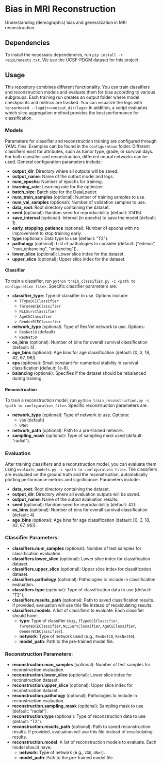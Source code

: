 # Bias in MRI Reconstruction 
Understanding (demographic) bias and generalization in MRI reconstruction.

## Dependencies 
To install the necessary dependencies, run `pip install -r requirements.txt`. We use the UCSF-PDGM dataset for this project.

## Usage 
This repository combines different functionality. You can train classifiers and reconstruction models and evaluate them for bias according to various subgroups. Each training run creates an output folder where model checkpoints and metrics are tracked. You can visualize the logs with `tensorboard --logdir=<output_dir/logs>`.In addition, a script evaluates which slice aggregation method provides the best performance for classification. 

### Models 
Parameters for classifier and reconstruction training are configured through YAML files. Examples can be found in the `configuration` folder. Different classifiers exist for attributes, such as tumor type, grade, or survival days. For both classifier and reconstruction, different neural networks can be used. General configuration parameters include: 
- **output_dir**: Directory where all outputs will be saved.
- **output_name**: Name of the output model and logs.
- **num_epochs**: Number of epochs for training.
- **learning_rate**: Learning rate for the optimizer.
- **batch_size**: Batch size for the DataLoader.
- **num_train_samples** (optional): Number of training samples to use.
- **num_val_samples** (optional): Number of validation samples to use.
- **data_root**: Root directory containing the dataset.
- **seed** (optional): Random seed for reproducibility (default: 31415).
- **save_interval** (optional): Interval (in epochs) to save the model (default: 1).
- **early_stopping_patience** (optional): Number of epochs with no improvement to stop training early.
- **type** (optional): Data type to use (default: "T2").
- **pathology** (optional): List of pathologies to consider (default: ["edema", "non_enhancing", "enhancing"]).
- **lower_slice** (optional): Lower slice index for the dataset.
- **upper_slice** (optional): Upper slice index for the dataset.

#### Classifier
To train a classifier, run `python train_classifier.py -c <path to configuration file>`. 
Specific classifier parameters are: 
- **classifier_type**: Type of classifier to use. Options include:
  - `TTypeBCEClassifier`
  - `TGradeBCEClassifier`
  - `NLLSurvClassifier`
  - `AgeCEClassifier`
  - `GenderBCEClassifier`
- **network_type** (optional): Type of ResNet network to use. Options:
  - `ResNet18` (default)
  - `ResNet50`
- **os_bins** (optional): Number of bins for overall survival classification (default: 4).
- **age_bins** (optional): Age bins for age classification (default: [0, 3, 18, 42, 67, 96]).
- **eps** (optional): Small constant for numerical stability in survival classification (default: 1e-8).
- **balancing** (optional): Specifies if the dataset should be rebalanced during training.

#### Reconstruction
To train a reconstruction model, run `python train_reconstruction.py -c <path to configuration file>`. 
Specific reconstruction parameters are: 
- **network_type** (optional): Type of network to use. Options:
  - `VGG` (default)
  - `UNet`
- **network_path** (optional): Path to a pre-trained network.
- **sampling_mask** (optional): Type of sampling mask used (default: "radial").

### Evaluation 
After training classifiers and a reconstruction model, you can evaluate them using `evaluate_models.py -c <path to configuration file>`. The classifiers are evaluated on the ground truth and the reconstruction, automatically plotting performance metrics and significance. Parameters include: 
- **data_root**: Root directory containing the dataset.
- **output_dir**: Directory where all evaluation outputs will be saved.
- **output_name**: Name of the output evaluation results.
- **seed** (optional): Random seed for reproducibility (default: 42).
- **os_bins** (optional): Number of bins for overall survival classification (default: 4).
- **age_bins** (optional): Age bins for age classification (default: [0, 3, 18, 42, 67, 96]).

### Classifier Parameters:
- **classifiers.num_samples** (optional): Number of test samples for classification evaluation.
- **classifiers.lower_slice** (optional): Lower slice index for classification dataset.
- **classifiers.upper_slice** (optional): Upper slice index for classification dataset.
- **classifiers.pathology** (optional): Pathologies to include in classification evaluation.
- **classifiers.type** (optional): Type of classification data to use (default: "T2").
- **classifiers.results_path** (optional): Path to saved classification results. If provided, evaluation will use this file instead of recalculating results.
- **classifiers.models**: A list of classifiers to evaluate. Each classifier should have:
  - **type**: Type of classifier (e.g., `TTypeBCEClassifier`, `TGradeBCEClassifier`, `NLLSurvClassifier`, `AgeCEClassifier`, `GenderBCEClassifier`).
  - **network**: Type of network used (e.g., `ResNet18`, `ResNet50`).
  - **model_path**: Path to the pre-trained model file.

### Reconstruction Parameters:
- **reconstruction.num_samples** (optional): Number of test samples for reconstruction evaluation.
- **reconstruction.lower_slice** (optional): Lower slice index for reconstruction dataset.
- **reconstruction.upper_slice** (optional): Upper slice index for reconstruction dataset.
- **reconstruction.pathology** (optional): Pathologies to include in reconstruction evaluation.
- **reconstruction.sampling_mask** (optional): Sampling mask to use (default: "radial").
- **reconstruction.type** (optional): Type of reconstruction data to use (default: "T2").
- **reconstruction.results_path** (optional): Path to saved reconstruction results. If provided, evaluation will use this file instead of recalculating results.
- **reconstruction.model**: A list of reconstruction models to evaluate. Each model should have:
  - **network**: Type of network (e.g., `VGG`, `UNet`).
  - **model_path**: Path to the pre-trained model file.